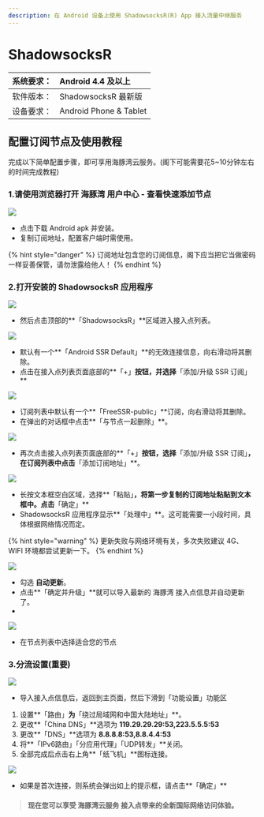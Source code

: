 ```yaml
---
description: 在 Android 设备上使用 ShadowsocksR(R) App 接入流量中继服务
---
```


# ShadowsocksR

| 系统要求： | Android 4.4 及以上 |
| :--- | :--- |
| 软件版本： | ShadowsocksR 最新版 |
| 设备要求： | Android Phone & Tablet |

## 配置订阅节点及使用教程

完成以下简单配置步骤，即可享用海豚湾云服务。\(阁下可能需要花5~10分钟左右的时间完成教程\)

### 1.请使用浏览器打开 海豚湾 用户中心 - 查看快速添加节点

![](../../.gitbook/assets/2019-05-05-at-4.16-am.png)

* 点击下载 Android apk 并安装。
* 复制订阅地址，配置客户端时需使用。

{% hint style="danger" %}
订阅地址包含您的订阅信息，阁下应当把它当做密码一样妥善保管，请勿泄露给他人！
{% endhint %}

### 2.打开安装的 ShadowsocksR 应用程序

![](../../.gitbook/assets/2019-05-05-at-4.21-am.png)

* 然后点击顶部的**「ShadowsocksR」**区域进入接入点列表。

![](../../.gitbook/assets/2019-05-05-at-4.27-am.png)

* 默认有一个**「Android SSR Default」**的无效连接信息，向右滑动将其删除。
* 点击在接入点列表页面底部的**「+」**按钮，并选择**「添加/升级 SSR 订阅」**

![](../../.gitbook/assets/2019-05-05-at-4.43-am.png)

* 订阅列表中默认有一个**「FreeSSR-public」**订阅，向右滑动将其删除。
* 在弹出的对话框中点击**「与节点一起删除」**。

![](../../.gitbook/assets/2019-05-05-at-4.47-am.png)

* 再次点击接入点列表页面底部的**「+」**按钮，选择**「添加/升级 SSR 订阅」**，在订阅列表中点击**「添加订阅地址」**。

![](../../.gitbook/assets/2019-05-05-at-4.52-am.png)

* 长按文本框空白区域，选择**「粘贴」**，将第一步复制的订阅地址粘贴到文本框中。点击**「确定」**
* ShadowsocksR 应用程序显示**「处理中」**。这可能需要一小段时间，具体根据网络情况而定。

{% hint style="warning" %}
更新失败与网络环境有关，多次失败建议 4G、WIFI 环境都尝试更新一下。
{% endhint %}

![](../../.gitbook/assets/2019-05-05-at-5.01-am.png)

* 勾选 **自动更新**。
* 点击**「确定并升级」**就可以导入最新的 海豚湾 接入点信息并自动更新了。
* 
![](../../.gitbook/assets/image%20%289%29.png)

* 在节点列表中选择适合您的节点

### 3.分流设置\(重要\)

![](../../.gitbook/assets/2019-05-05-at-5.18-am.png)

* 导入接入点信息后，返回到主页面，然后下滑到「功能设置」功能区

1. 设置**「路由」**为**「绕过局域网和中国大陆地址」**。
2. 更改**「China DNS」**选项为 **119.29.29.29:53,223.5.5.5:53**
3. 更改**「DNS」**选项为 **8.8.8.8:53,8.8.4.4:53**
4. 将**「IPv6路由」「分应用代理」「UDP转发」**关闭。
5. 全部完成后点击右上角**「纸飞机」**图标连接。

![](../../.gitbook/assets/2019-05-05-at-5.28-am.png)

* 如果是首次连接，则系统会弹出如上的提示框，请点击**「确定」**

> #### 现在您可以享受 海豚湾云服务 接入点带来的全新国际网络访问体验。

